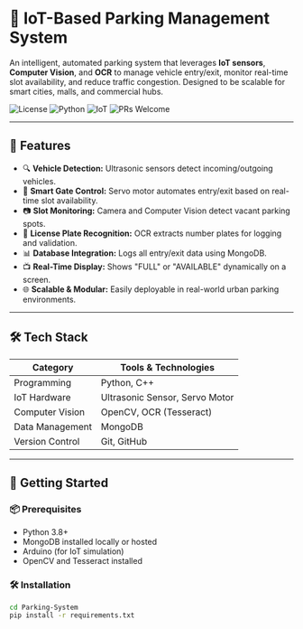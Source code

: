 # 🚗 IoT-Based Parking Management System

An intelligent, automated parking system that leverages **IoT sensors**, **Computer Vision**, and **OCR** to manage vehicle entry/exit, monitor real-time slot availability, and reduce traffic congestion. Designed to be scalable for smart cities, malls, and commercial hubs.

![License](https://img.shields.io/badge/license-MIT-green)
![Python](https://img.shields.io/badge/python-3.8+-blue)
![IoT](https://img.shields.io/badge/IoT-Enabled-orange)
![PRs Welcome](https://img.shields.io/badge/PRs-welcome-brightgreen)

---

## 🧠 Features

- 🔍 **Vehicle Detection:** Ultrasonic sensors detect incoming/outgoing vehicles.
- 🛑 **Smart Gate Control:** Servo motor automates entry/exit based on real-time slot availability.
- 📷 **Slot Monitoring:** Camera and Computer Vision detect vacant parking spots.
- 🔐 **License Plate Recognition:** OCR extracts number plates for logging and validation.
- 📊 **Database Integration:** Logs all entry/exit data using MongoDB.
- 📺 **Real-Time Display:** Shows "FULL" or "AVAILABLE" dynamically on a screen.
- 🌐 **Scalable & Modular:** Easily deployable in real-world urban parking environments.

---

## 🛠️ Tech Stack

| Category              | Tools & Technologies                             |
|-----------------------|--------------------------------------------------|
| Programming           | Python, C++                                      |
| IoT Hardware          | Ultrasonic Sensor, Servo Motor                   |                              
| Computer Vision       | OpenCV, OCR (Tesseract)                          |
| Data Management       | MongoDB                                          |
| Version Control       | Git, GitHub                                      |

---

## 🚀 Getting Started

### 📦 Prerequisites
- Python 3.8+
- MongoDB installed locally or hosted
- Arduino (for IoT simulation)
- OpenCV and Tesseract installed

### 🛠️ Installation

```bash
cd Parking-System
pip install -r requirements.txt
```

